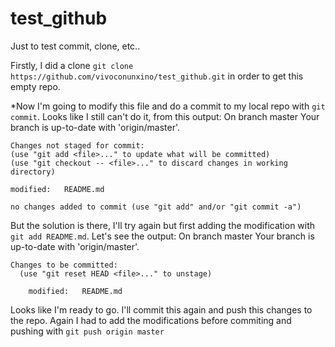 # test_github
Just to test commit, clone, etc..

Firstly, I did a clone `git clone https://github.com/vivoconunxino/test_github.git` in order to get this empty repo.

*Now I'm going to modify this file and do a commit to my local repo with `git commit`. Looks like I still can't do it, from this output:
	On branch master
	Your branch is up-to-date with 'origin/master'.

	Changes not staged for commit:
	(use "git add <file>..." to update what will be committed)
	(use "git checkout -- <file>..." to discard changes in working directory)

	modified:   README.md

	no changes added to commit (use "git add" and/or "git commit -a")

But the solution is there, I'll try again but first adding the modification with `git add README.md`. Let's see the output:
	On branch master
	Your branch is up-to-date with 'origin/master'.

	Changes to be committed:
	  (use "git reset HEAD <file>..." to unstage)

		modified:   README.md

Looks like I'm ready to go. I'll commit this again and push this changes to the repo. Again I had to add the modifications before commiting and pushing with `git push origin master`

